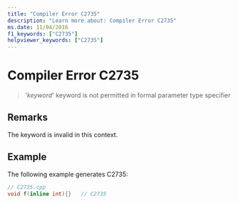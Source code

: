 ```yaml
---
title: "Compiler Error C2735"
description: "Learn more about: Compiler Error C2735"
ms.date: 11/04/2016
f1_keywords: ["C2735"]
helpviewer_keywords: ["C2735"]
---
```

# Compiler Error C2735

> '*keyword*' keyword is not permitted in formal parameter type specifier

## Remarks

The keyword is invalid in this context.

## Example

The following example generates C2735:

```cpp
// C2735.cpp
void f(inline int){}   // C2735
```
